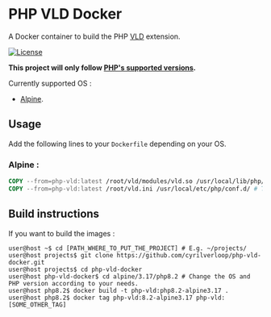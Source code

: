 # PHP VLD Docker

A Docker container to build the PHP [VLD](https://github.com/derickr/vld) extension.

[![License](https://img.shields.io/github/license/cyrilverloop/php-vld-docker)](https://github.com/cyrilverloop/php-vld-docker/blob/trunk/LICENSE)

**This project will only follow [PHP's supported versions](https://www.php.net/supported-versions.php).**

Currently supported OS :
- [Alpine](https://alpinelinux.org/).


## Usage

Add the following lines to your `Dockerfile` depending on your OS.

### Alpine :

```dockerfile
COPY --from=php-vld:latest /root/vld/modules/vld.so /usr/local/lib/php/extensions/no-debug-non-zts-20220829/
COPY --from=php-vld:latest /root/vld.ini /usr/local/etc/php/conf.d/ # To activate the extension.
```


## Build instructions

If you want to build the images :
```shellsession
user@host ~$ cd [PATH_WHERE_TO_PUT_THE_PROJECT] # E.g. ~/projects/
user@host projects$ git clone https://github.com/cyrilverloop/php-vld-docker.git
user@host projects$ cd php-vld-docker
user@host php-vld-docker$ cd alpine/3.17/php8.2 # Change the OS and PHP version according to your needs.
user@host php8.2$ docker build -t php-vld:php8.2-alpine3.17 .
user@host php8.2$ docker tag php-vld:8.2-alpine3.17 php-vld:[SOME_OTHER_TAG]
```
